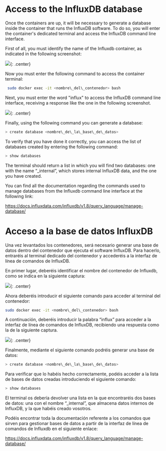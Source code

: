 <!-- multilingual suffix: en, es -->

<!-- [en] -->

# Access to the InfluxDB database
Once the containers are up, it will be necessary to generate a database inside the container that runs the InfluxDB software. To do so, you will enter the container's dedicated terminal and access the InfluxDB command line interface.

First of all, you must identify the name of the Influxdb container, as indicated in the following screenshot:

![](./img/1.35.png){: .center}

Now you must enter the following command to access the container terminal:
```bash
 sudo docker exec -it <nombre\_del\_contenedor> bash
```
Next, you must enter the word "influx" to access the InfluxDB command line interface, receiving a response like the one in the following screenshot.

![](./img/1.36.png){: .center}

Finally, using the following command you can generate a database:

```bash
> create database <nombre\_de\_la\_base\_de\_datos>
```
To verify that you have done it correctly, you can access the list of databases created by entering the following command:

```bash
> show databases
```

The terminal should return a list in which you will find two databases: one with the name “\_internal”, which stores internal InfluxDB data, and the one you have created.

You can find all the documentation regarding the commands used to manage databases from the Influxdb command line interface at the following link:

<https://docs.influxdata.com/influxdb/v1.8/query_language/manage-database/>

<!-- [es] -->

# Acceso a la base de datos InfluxDB
Una vez levantados los contenedores, será necesario generar una base de datos dentro del contenedor que ejecuta el software InfluxDB. Para hacerlo, entraréis al terminal dedicado del contenedor y accederéis a la interfaz de línea de comandos de InfluxDB.

En primer lugar, deberéis identificar el nombre del contenedor de Influxdb, como se indica en la siguiente captura:

![](./img/1.35.png){: .center}

Ahora deberéis introducir el siguiente comando para acceder al terminal del contenedor:

```bash
sudo docker exec -it <nombre\_del\_contenedor> bash
```

A continuación, deberéis introducir la palabra “influx” para acceder a la interfaz de línea de comandos de InfluxDB, recibiendo una respuesta como la de la siguiente captura.

![](./img/1.36.png){: .center}

Finalmente, mediante el siguiente comando podréis generar una base de datos:

```bash
> create database <nombre\_de\_la\_base\_de\_datos>
```

Para verificar que lo habéis hecho correctamente, podéis acceder a la lista de bases de datos creadas introduciendo el siguiente comando:

```bash
> show databases
```

El terminal os debería devolver una lista en la que encontraréis dos bases de datos: una con el nombre “\_internal”, que almacena datos internos de InfluxDB, y la que habéis creado vosotros.

Podéis encontrar toda la documentación referente a los comandos que sirven para gestionar bases de datos a partir de la interfaz de línea de comandos de Influxdb en el siguiente enlace:

<https://docs.influxdata.com/influxdb/v1.8/query_language/manage-database/>